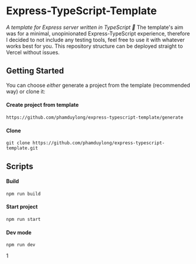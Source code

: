 # Express-TypeScript-Template

_A template for Express server written in TypeScript 🤔_ The template's aim was for a minimal, unopinionated Express-TypeScript experience, therefore I decided to not include any testing tools, feel free to use it with whatever works best for you. This repository structure can be deployed straight to Vercel without issues.

## Getting Started

You can choose _either_ generate a project from the template (recommended way) or clone it:

#### Create project from template

```console
https://github.com/phamduylong/express-typescript-template/generate
```

#### Clone

```console
git clone https://github.com/phamduylong/express-typescript-template.git
```

## Scripts

#### Build

```console
npm run build
```

#### Start project

```console
npm run start
```

#### Dev mode

```console
npm run dev
```

1
